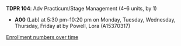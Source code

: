 **TDPR 104**: Adv Practicum/Stage Management (4–6 units, by 1)

- **A00** (Lab) at 5:30 pm–10:20 pm on Monday, Tuesday, Wednesday, Thursday, Friday at   by Powell, Lora (A15370317)

[Enrollment numbers over time](./TDPR104.tsv)
